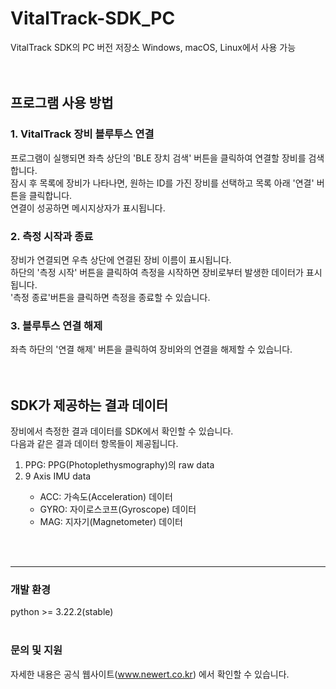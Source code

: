 # VitalTrack-SDK_PC
VitalTrack SDK의 PC 버전 저장소
Windows, macOS, Linux에서 사용 가능</br>
</br>
</br>

## 프로그램 사용 방법

### 1. VitalTrack 장비 블루투스 연결
프로그램이 실행되면 좌측 상단의 'BLE 장치 검색' 버튼을 클릭하여 연결할 장비를 검색합니다.</br>
잠시 후 목록에 장비가 나타나면, 원하는 ID를 가진 장비를 선택하고 목록 아래 '연결' 버튼을 클릭합니다.</br>
연결이 성공하면 메시지상자가 표시됩니다.

### 2. 측정 시작과 종료
장비가 연결되면 우측 상단에 연결된 장비 이름이 표시됩니다.</br>
하단의 '측정 시작' 버튼을 클릭하여 측정을 시작하면 장비로부터 발생한 데이터가 표시됩니다.</br>
'측정 종료'버튼을 클릭하면 측정을 종료할 수 있습니다.</br>

### 3. 블루투스 연결 해제
좌측 하단의 '연결 해제' 버튼을 클릭하여 장비와의 연결을 해제할 수 있습니다.</br>
</br>
</br>

## SDK가 제공하는 결과 데이터
장비에서 측정한 결과 데이터를 SDK에서 확인할 수 있습니다.</br>
다음과 같은 결과 데이터 항목들이 제공됩니다.
<ol>
<li>PPG: PPG(Photoplethysmography)의 raw data</li> 
<li>9 Axis IMU data</li>   
 <ul>
   <li>
     ACC: 가속도(Acceleration) 데이터
   </li>
   <li>
     GYRO: 자이로스코프(Gyroscope) 데이터
   </li>
   <li>
     MAG: 지자기(Magnetometer) 데이터
   </li>   
 </ul>
</ol>
</br>
</br>

---
### 개발 환경
python >= 3.22.2(stable)
</br>
</br>
### 문의 및 지원
자세한 내용은 공식 웹사이트(www.newert.co.kr) 에서 확인할 수 있습니다.
